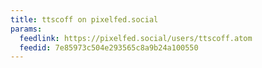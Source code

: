 ```yaml
---
title: ttscoff on pixelfed.social
params:
  feedlink: https://pixelfed.social/users/ttscoff.atom
  feedid: 7e85973c504e293565c8a9b24a100550
---
```

